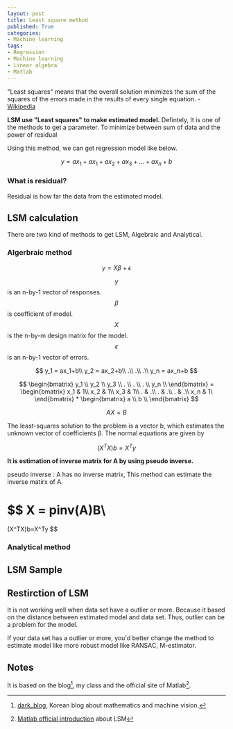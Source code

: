 ```yaml
---
layout: post
title: Least square method
published: True
categories:
- Machine learning
tags:
- Regression
- Machine learning
- Linear algebra
- Matlab
---
```




"Least squares" means that the overall solution minimizes the sum of the squares of the errors made in the results of every single equation. - [Wikipedia](https://en.wikipedia.org/wiki/Least_squares)

**LSM use "Least squares" to make estimated model.**
Defintely, It is one of the methods to get a parameter. To minimize between sum of data and the power of residual


Using this method, we can get regression model like below.

$$
y = ax_1 + ax_1 + ax_2 + ax_3 + ... + ax_n + b
$$

<!--more-->

### What is residual?
Residual is how far the data from the estimated model.


## LSM calculation
There are two kind of methods to get LSM, Algebraic and Analytical.


### Algerbraic method

$$
y = X\beta + \epsilon
$$

$$y$$ is an n-by-1 vector of responses.
$$\beta$$ is coefficient of model.
$$X$$ is the n-by-m design matrix for the model.
$$\epsilon$$ is an n-by-1 vector of errors.

$$
y_1 = ax_1+b\\
y_2 = ax_2+b\\
.\\
.\\
.\\
y_n = ax_n+b
$$

$$
    \begin{bmatrix}
    y_1 \\
    y_2 \\
    y_3 \\
    . \\
    . \\
    . \\
    y_n \\
    \end{bmatrix}
    =
    \begin{bmatrix}
    x_1 & 1\\
    x_2 & 1\\
    x_3 & 1\\
    . & .\\
    . & .\\
    . & .\\
    x_n & 1\
    \end{bmatrix}
    *
    \begin{bmatrix}
    a \\
    b \\
    \end{bmatrix}
$$

$$
AX=B
$$

The least-squares solution to the problem is a vector b, which estimates the unknown vector of coefficients β. The normal equations are given by

$$
(X^TX)b=X^Ty
$$

**It is estimation of inverse matrix for A by using pseudo inverse.**

pseudo inverse
: A has no inverse matrix, This method can estimate the inverse matirx of A.

$$
X = pinv(A)B\\
=
(X^TX)b=X^Ty
$$



### Analytical method

## LSM Sample

## Restirction of LSM
It is not working well when data set have a outlier or more. Because it based on the distance between estimated model and data set. Thus, outlier can be a problem for the model.

If your data set has a outlier or more, you'd better change the method to estimate model like more robust model like RANSAC, M-estimator.



## Notes

It is based on the blog[^dark_blog], my class and the official site of Matlab[^Matlab].


[^dark_blog]: [dark_blog](http://darkpgmr.tistory.com/56), Korean blog about mathematics and machine vision.
[^Matlab]: [Matlab official introduction](https://se.mathworks.com/help/curvefit/least-squares-fitting.html) about LSM
